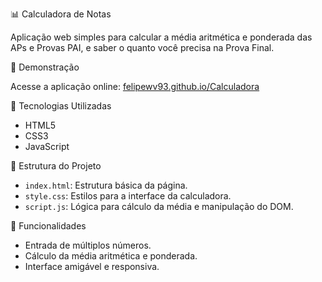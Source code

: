 📊 Calculadora de Notas

Aplicação web simples para calcular a média aritmética e ponderada das APs e Provas PAI, e saber o quanto você precisa na Prova Final.


🚀 Demonstração

Acesse a aplicação online: [felipewv93.github.io/Calculadora](https://felipewv93.github.io/Calculadora/)


🧰 Tecnologias Utilizadas

* HTML5
* CSS3
* JavaScript


📂 Estrutura do Projeto

* `index.html`: Estrutura básica da página.
* `style.css`: Estilos para a interface da calculadora.
* `script.js`: Lógica para cálculo da média e manipulação do DOM.


📌 Funcionalidades

* Entrada de múltiplos números.
* Cálculo da média aritmética e ponderada.
* Interface amigável e responsiva.
